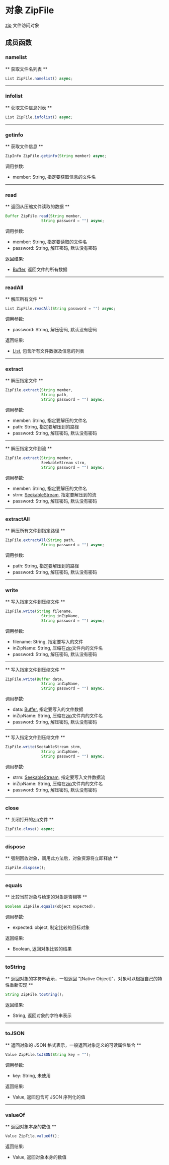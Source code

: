 # 对象 ZipFile
[zip](../../module/ifs/zip.md) 文件访问对象

## 成员函数
        
### namelist
** 获取文件名列表 **
```JavaScript
List ZipFile.namelist() async;
```

--------------------------
### infolist
** 获取文件信息列表 **
```JavaScript
List ZipFile.infolist() async;
```

--------------------------
### getinfo
** 获取文件信息 **
```JavaScript
ZipInfo ZipFile.getinfo(String member) async;
```

调用参数:
* member: String, 指定要获取信息的文件名

--------------------------
### read
** 返回从压缩文件读取的数据 **
```JavaScript
Buffer ZipFile.read(String member,
                String password = "") async;
```

调用参数:
* member: String, 指定要读取的文件名
* password: String, 解压密码, 默认没有密码

返回结果:
* [Buffer](Buffer.md), 返回文件的所有数据

--------------------------
### readAll
** 解压所有文件 **
```JavaScript
List ZipFile.readAll(String password = "") async;
```

调用参数:
* password: String, 解压密码, 默认没有密码

返回结果:
* [List](List.md), 包含所有文件数据及信息的列表

--------------------------
### extract
** 解压指定文件 **
```JavaScript
ZipFile.extract(String member,
                String path,
                String password = "") async;
```

调用参数:
* member: String, 指定要解压的文件名
* path: String, 指定要解压到的路径
* password: String, 解压密码, 默认没有密码

--------------------------
** 解压指定文件到流 **
```JavaScript
ZipFile.extract(String member,
                SeekableStream strm,
                String password = "") async;
```

调用参数:
* member: String, 指定要解压的文件名
* strm: [SeekableStream](SeekableStream.md), 指定要解压到的流
* password: String, 解压密码, 默认没有密码

--------------------------
### extractAll
** 解压所有文件到指定路径 **
```JavaScript
ZipFile.extractAll(String path,
                String password = "") async;
```

调用参数:
* path: String, 指定要解压到的路径
* password: String, 解压密码, 默认没有密码

--------------------------
### write
** 写入指定文件到压缩文件 **
```JavaScript
ZipFile.write(String filename,
                String inZipName,
                String password = "") async;
```

调用参数:
* filename: String, 指定要写入的文件
* inZipName: String, 压缩在[zip](../../module/ifs/zip.md)文件内的文件名
* password: String, 解压密码, 默认没有密码

--------------------------
** 写入指定文件到压缩文件 **
```JavaScript
ZipFile.write(Buffer data,
                String inZipName,
                String password = "") async;
```

调用参数:
* data: [Buffer](Buffer.md), 指定要写入的文件数据
* inZipName: String, 压缩在[zip](../../module/ifs/zip.md)文件内的文件名
* password: String, 解压密码, 默认没有密码

--------------------------
** 写入指定文件到压缩文件 **
```JavaScript
ZipFile.write(SeekableStream strm,
                String inZipName,
                String password = "") async;
```

调用参数:
* strm: [SeekableStream](SeekableStream.md), 指定要写入文件数据流
* inZipName: String, 压缩在[zip](../../module/ifs/zip.md)文件内的文件名
* password: String, 解压密码, 默认没有密码

--------------------------
### close
** 关闭打开的[zip](../../module/ifs/zip.md)文件 **
```JavaScript
ZipFile.close() async;
```

--------------------------
### dispose
** 强制回收对象，调用此方法后，对象资源将立即释放 **
```JavaScript
ZipFile.dispose();
```

--------------------------
### equals
** 比较当前对象与给定的对象是否相等 **
```JavaScript
Boolean ZipFile.equals(object expected);
```

调用参数:
* expected: object, 制定比较的目标对象

返回结果:
* Boolean, 返回对象比较的结果

--------------------------
### toString
** 返回对象的字符串表示，一般返回 "[Native Object]"，对象可以根据自己的特性重新实现 **
```JavaScript
String ZipFile.toString();
```

返回结果:
* String, 返回对象的字符串表示

--------------------------
### toJSON
** 返回对象的 JSON 格式表示，一般返回对象定义的可读属性集合 **
```JavaScript
Value ZipFile.toJSON(String key = "");
```

调用参数:
* key: String, 未使用

返回结果:
* Value, 返回包含可 JSON 序列化的值

--------------------------
### valueOf
** 返回对象本身的数值 **
```JavaScript
Value ZipFile.valueOf();
```

返回结果:
* Value, 返回对象本身的数值

